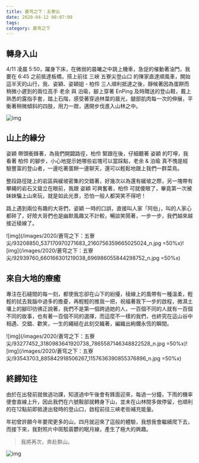 ```yaml
---
title: 蒼芎之下：五寮尖
date: 2020-04-12 00:07:09
tags:
category: 蒼穹之下
---
```


[<i class="fa fa-medium"></i>](https://medium.com/@wsw0615/%E8%92%BC%E8%8A%8E%E4%B9%8B%E4%B8%8B-%E4%BA%94%E5%AF%AE%E5%B0%96-aa5af37f1d2f)

## 轉身入山

4/11 凌晨 5:50，躍身下床，在微弱的晨曦之中跳上機車，急促的催動著油門，我要在 6:45 之前抵達板橋，搭上前往 三峽 五寮尖登山口 的陳家直達順風車，開始這半天的山行，我、姿穎、姿穎姐 - 柏伶 三人順利抵達之後，靜候著因為蛋餅而稍微小遲到的兩位高手 老余 與 泊瑜，腳上穿著 EnPing 及時贈送的登山鞋，戴上熟悉的露指手套，踏上石階，感受著穿過林葉的晨光，腿部肌肉每一次的伸展，平衡著稍微傾斜的四肢，用力一蹬，邁開步伐進入山林之中。

![img](/images/2020/蒼穹之下：五寮尖/93219346_226306125104870_8516369258282745856_n.jpg)

## 山上的緣分

姿穎 帶頭衝鋒著，為我們開闢路徑，柏伶 緊跟在後，仔細聽著 姿穎 的叮嚀，我看著 柏伶 的腳步，小心地提示她哪些岩塊可以當踩點，老余 & 泊瑜 真不愧是經驗豐富的登山者，一邊吃著蛋餅一邊聊天，還可以輕鬆地跟上我們一群菜鳥。

整段路徑陡上的岩區與緩坡密集的交錯著，好幾次以為還有緩坡之際，另一塊帶有攀繩的岩石又聳立在眼前，我跟 姿穎 可興奮著，柏伶 可就傻眼了，畢竟第一次被妹妹騙上山來玩，就是如此光景，恐怕一般人都哭笑不得吧！

路上遇到兩位有趣的大哥們，姿穎 一時的口誤，直接叫人家「阿伯」，叫的人家心都碎了，好險大哥們也是幽默風趣又不計較，暢談笑鬧著，一步一步，我們越來越接近稜線了。

![img](/images/2020/蒼穹之下：五寮尖/93208850_537170970271683_2160756359665025024_n.jpg =50%x)![img](/images/2020/蒼穹之下：五寮尖/92939760_660166301219038_696986055844298752_n.jpg =50%x)

## 來自大地的療癒

專注在石縫間的每一刻，都使我忘卻在山下的紛擾，稜線上的風帶有一種溫柔，輕輕的拭去我腦中過多的擔憂，再輕輕的推我一把，祝福著我下一步的啟程，微濕土壤上的腳印彷彿正說著，我們不是第一個跨過她的人，一百個不同的人就有一百個不同的故事，也有著一百個不同的選擇，而這麼不一樣的我們，也終究在這山谷中相遇、交錯、歡笑，一生的繩結在此刻交織著，編織出絢爛永恆的瞬間。

![img](/images/2020/蒼穹之下：五寮尖/93277452_3180983641920738_7865587146348822528_n.jpg =50%x)![img](/images/2020/蒼穹之下：五寮尖/93543703_885842918506267_1157636390855376896_n.jpg =50%x)

## 終歸知往

由於在出發前就做過功課，知道過中午後會有鋒面迎來，每過一分鐘，下雨的機率便會直線上升，因此我們在六號鞍部就轉身下山，並未在山林間多做停留，也順利的在12點前即抵達出發時的登山口，啟程前往三峽老街補充能量。

年初曾許願今年要爬更多的山，四月就迎來了這般的體驗，我想我會繼續爬下去，而接下來，我對照片中斑駁蓊鬱的眠月線，產生了極大的興趣。

> 我將再次，奔赴群山。

![img](/images/2020/蒼穹之下：五寮尖/93409539_670188400435038_6598552780208603136_n.jpg)